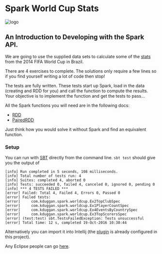 # Spark World Cup Stats

![logo](http://img.fifa.com/mm/photo/tournament/loc/01/70/12/79/1701279_large.jpg)

## An Introduction to Developing with the Spark API.
 
We are going to use the supplied data sets to calculate some of the [stats](https://en.wikipedia.org/wiki/2014_FIFA_World_Cup_statistics) from the 2014 FIFA World Cup in Brazil.

There are 4 exercises to complete. The solutions only require a few lines so if you find yourself writing a lot of code then stop!

The tests are fully written. These tests start up Spark, load in the data (creating and RDD for you) and
call the function to compute the results. Your objective is to implement the function and get the tests to pass... 

All the Spark functions you will need are in the following docs:
* [RDD](https://spark.apache.org/docs/1.4.1/api/scala/index.html#org.apache.spark.rdd.RDD)
* [PairedRDD](https://spark.apache.org/docs/1.4.1/api/scala/index.html#org.apache.spark.rdd.PairRDDFunctions)

Just think how you would solve it without Spark and find an equivalent function.

### Setup
You can run with [SBT](http://www.scala-sbt.org/0.13/docs/Setup.html) directly from the command line. 
```sbt test```
should give you the output of
```
[info] Run completed in 5 seconds, 108 milliseconds.
[info] Total number of tests run: 4
[info] Suites: completed 4, aborted 0
[info] Tests: succeeded 0, failed 4, canceled 0, ignored 0, pending 0
[info] *** 4 TESTS FAILED ***
[error] Failed: Total 4, Failed 4, Errors 0, Passed 0
[error] Failed tests:
[error] 	com.kduggan.spark.worldcup.Ex2TopClubSpec
[error] 	com.kduggan.spark.worldcup.Ex1PlayerCountSpec
[error] 	com.kduggan.spark.worldcup.Ex4EventsByCountrySpec
[error] 	com.kduggan.spark.worldcup.Ex3TopScorersSpec
[error] (test:test) sbt.TestsFailedException: Tests unsuccessful
[error] Total time: 12 s, completed 19-Oct-2016 10:30:44
```
Alternatively you can import it into Intellij (the [plugin](https://github.com/mpeltonen/sbt-idea) is already configured in this project).

Any Eclipse people can go [here](https://github.com/typesafehub/sbteclipse).